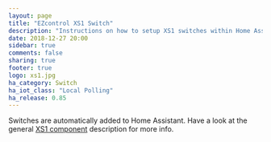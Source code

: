 ```yaml
---
layout: page
title: "EZcontrol XS1 Switch"
description: "Instructions on how to setup XS1 switches within Home Assistant."
date: 2018-12-27 20:00
sidebar: true
comments: false
sharing: true
footer: true
logo: xs1.jpg
ha_category: Switch
ha_iot_class: "Local Polling"
ha_release: 0.85
---
```


Switches are automatically added to Home Assistant. Have a look at the general [XS1 component](/components/xs1/) description for more info.
